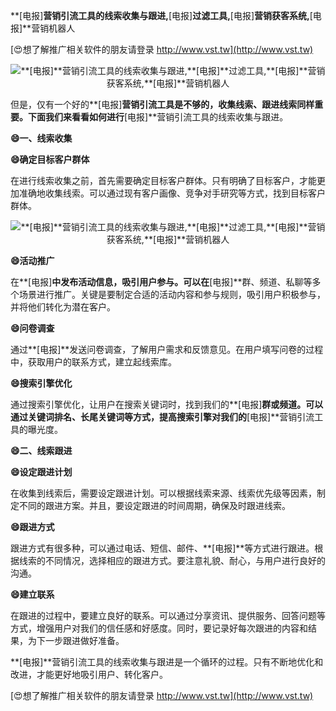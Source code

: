 **[电报]**营销引流工具的线索收集与跟进,**[电报]**过滤工具,**[电报]**营销获客系统,**[电报]**营销机器人

[😍想了解推广相关软件的朋友请登录 http://www.vst.tw](http://www.vst.tw)

 <center><img src="https://vst.tw/MP4/tuiguang/png/3.png" alt="**[电报]**营销引流工具的线索收集与跟进,**[电报]**过滤工具,**[电报]**营销获客系统,**[电报]**营销机器人"></center>

但是，仅有一个好的**[电报]**营销引流工具是不够的，收集线索、跟进线索同样重要。下面我们来看看如何进行**[电报]**营销引流工具的线索收集与跟进。

**😄一、线索收集**

**😄确定目标客户群体**

在进行线索收集之前，首先需要确定目标客户群体。只有明确了目标客户，才能更加准确地收集线索。可以通过现有客户画像、竞争对手研究等方式，找到目标客户群体。

 <center><img src="https://vst.tw/MP4/tuiguang/png/6.png" alt="**[电报]**营销引流工具的线索收集与跟进,**[电报]**过滤工具,**[电报]**营销获客系统,**[电报]**营销机器人"></center>

**😄活动推广**

在**[电报]**中发布活动信息，吸引用户参与。可以在**[电报]**群、频道、私聊等多个场景进行推广。关键是要制定合适的活动内容和参与规则，吸引用户积极参与，并将他们转化为潜在客户。

**😄问卷调查**

通过**[电报]**发送问卷调查，了解用户需求和反馈意见。在用户填写问卷的过程中，获取用户的联系方式，建立起线索库。

**😄搜索引擎优化**

通过搜索引擎优化，让用户在搜索关键词时，找到我们的**[电报]**群或频道。可以通过关键词排名、长尾关键词等方式，提高搜索引擎对我们的**[电报]**营销引流工具的曝光度。

**😄二、线索跟进**

**😄设定跟进计划**

在收集到线索后，需要设定跟进计划。可以根据线索来源、线索优先级等因素，制定不同的跟进方案。并且，要设定跟进的时间周期，确保及时跟进线索。

**😄跟进方式**

跟进方式有很多种，可以通过电话、短信、邮件、**[电报]**等方式进行跟进。根据线索的不同情况，选择相应的跟进方式。要注意礼貌、耐心，与用户进行良好的沟通。

**😄建立联系**

在跟进的过程中，要建立良好的联系。可以通过分享资讯、提供服务、回答问题等方式，增强用户对我们的信任感和好感度。同时，要记录好每次跟进的内容和结果，为下一步跟进做好准备。

**[电报]**营销引流工具的线索收集与跟进是一个循环的过程。只有不断地优化和改进，才能更好地吸引用户、转化客户。

[😍想了解推广相关软件的朋友请登录 http://www.vst.tw](http://www.vst.tw)



